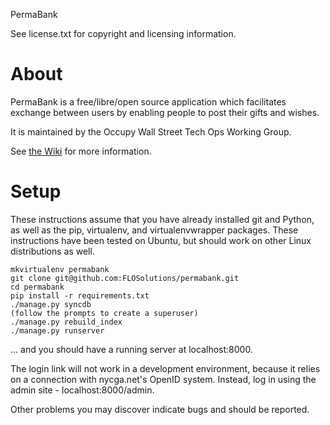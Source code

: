 PermaBank

See license.txt for copyright and licensing information.

# About #

PermaBank is a free/libre/open source application which facilitates exchange between users by enabling people to post their gifts and wishes.

It is maintained by the Occupy Wall Street Tech Ops Working Group.

See [the Wiki](http://wiki.occupy.net/wiki/PermaBank) for more information.

# Setup #

These instructions assume that you have already installed git and Python, as well as the pip, virtualenv, and virtualenvwrapper packages.
These instructions have been tested on Ubuntu, but should work on other Linux distributions as well.

    mkvirtualenv permabank
    git clone git@github.com:FLOSolutions/permabank.git
    cd permabank
    pip install -r requirements.txt
    ./manage.py syncdb
    (follow the prompts to create a superuser)
    ./manage.py rebuild_index
    ./manage.py runserver

... and you should have a running server at localhost:8000.

The login link will not work in a development environment, because it relies on a connection with nycga.net's OpenID system.
Instead, log in using the admin site - localhost:8000/admin.

Other problems you may discover indicate bugs and should be reported.
